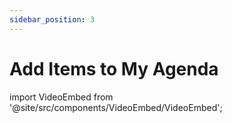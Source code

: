 ```yaml
---
sidebar_position: 3
---
```


# Add Items to My Agenda

import VideoEmbed from '@site/src/components/VideoEmbed/VideoEmbed';

<VideoEmbed src="https://www.loom.com/embed/588592eead5a4b5ebffbfb54f98ae38b?sid=98a173ad-99ba-4965-a7d4-4b18cb772645" title="Video Title" />
